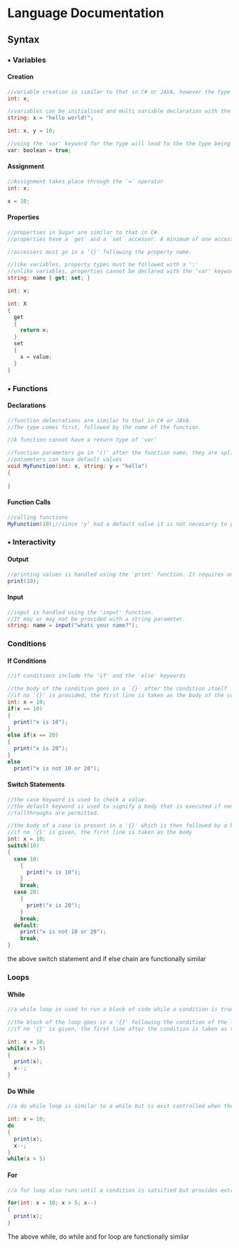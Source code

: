 # Language Documentation

## Syntax

### • Variables

#### Creation
```cs
//variable creation is similar to that in C# or JAVA, however the type must be followed by a ':'
int: x;

//variables can be initialised and multi variable declaration with the same type is allowed
string: x = "hello world!";

int: x, y = 10;

//using the 'var' keyword for the type will lead to the the type being detected during compile time.
var: boolean = true;
```

#### Assignment
```cs
//Assignment takes place through the `=` operator
int: x;

x = 10;
```

#### Properties
```cs
//properties in Sugar are similar to that in C#. 
//properties have a `get` and a `set` accessor. A minimum of one accessor is required to create a property. 

//accessors must go in a '{}' following the property name. 

//like variables, property types must be followed with a ':' 
//unlike variables, properties cannot be declared with the 'var' keyword.
string: name { get; set; }

int: x;

int: X 
{ 
  get
  {
    return x;
  }
  set
  {
    x = value;
  }
}
```

### • Functions

#### Declarations
```cs
//function delecrations are similar to that in C# or JAVA. 
//The type comes first, followed by the name of the function.

//A function cannot have a return type of 'var'

//function parameters go in '()' after the function name, they are split using a ','
//parameters can have default values
void MyFunction(int: x, string: y = "hello")
{
  
}
```

#### Function Calls
```cs
//calling functions
MyFunction(10);//since 'y' had a default value it is not nececarry to provide one during function call
```

### • Interactivity

#### Output
```cs
//printing values is handled using the 'print' function. It requires one parameter.
print(10);
```

#### Input
```cs
//input is handled using the 'input' function. 
//It may or may not be provided with a string parameter.
string: name = input("whats your name?");
```

### Conditions

#### If Conditions
```cs
//if conditions include the 'if' and the 'else' keywords

//the body of the condition goes in a `{}` after the condition itself
//if no '{}' is provided, the first line is taken as the body of the condition.
int: x = 10;
if(x == 10)
{
  print("x is 10");
}
else if(x == 20)
{
  print("x is 20");
}
else
  print("x is not 10 or 20");
```

#### Switch Statements
```cs
//the case keyword is used to check a value. 
//the default keyword is used to signify a body that is executed if none of the cases are true
//fallthroughs are permitted.

//the body of a case is present in a '{}' which is then followed by a break
//if no '{}' is given, the first line is taken as the body
int: x = 10;
switch(10)
{
  case 10:
    {
      print("x is 10");
    }
    break;
  case 20:
    {
      print("x is 20");
    }
    break;
  default:
    print("x is not 10 or 20");
    break;
}
```

the above switch statement and if else chain are functionally similar

### Loops

#### While
```cs
//a while loop is used to run a block of code while a condition is true

//the block of the loop goes in a '{}' following the condition of the loop
//if no '{}' is given, the first line after the condition is taken as the body of the while loop

int: x = 10;
while(x > 5)
{
  print(x);
  x--;
}
```

#### Do While 
```cs
//a do while loop is similar to a while but is exit controlled when the while loop is entry controlled

int: x = 10;
do
{
  print(x);
  x--;
}
while(x > 5)
```

#### For 
```cs
//a for loop also runs until a condition is satsified but provides extra functionality

for(int: x = 10; x > 5; x--)
{
  print(x);
}
```

The above while, do while and for loop are functionally similar
